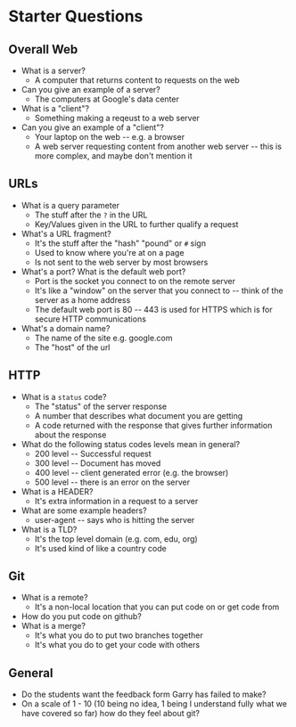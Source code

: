 # Starter Questions

## Overall Web

* What is a server?
  * A computer that returns content to requests on the web
* Can you give an example of a server?
  * The computers at Google's data center
* What is a "client"?
  * Something making a reqeust to a web server
* Can you give an example of a "client"?
  * Your laptop on the web -- e.g. a browser
  * A web server requesting content from another web server -- this is more complex, and maybe don't mention it

## URLs

* What is a query parameter
  * The stuff after the `?` in the URL
  * Key/Values given in the URL to further qualify a request
* What's a URL fragment?
  * It's the stuff after the "hash" "pound" or `#` sign
  * Used to know where you're at on a page
  * Is not sent to the web server by most browsers
* What's a port? What is the default web port?
  * Port is the socket you connect to on the remote server
  * It's like a "window" on the server that you connect to -- think of the server as a home address
  * The default web port is 80 -- 443 is used for HTTPS which is for secure HTTP communications
* What's a domain name?
  * The name of the site e.g. google.com
  * The "host" of the url

## HTTP

* What is a `status` code?
  * The "status" of the server response
  * A number that describes what document you are getting
  * A code returned with the response that gives further information about the response
* What do the following status codes levels mean in general?
  * 200 level -- Successful request
  * 300 level -- Document has moved
  * 400 level -- client generated error (e.g. the browser)
  * 500 level -- there is an error on the server
* What is a HEADER?
  * It's extra information in a request to a server
* What are some example headers?
  * user-agent -- says who is hitting the server
* What is a TLD?
  * It's the top level domain (e.g. com, edu, org)
  * It's used kind of like a country code


## Git

* What is a remote?
  * It's a non-local location that you can put code on or get code from
* How do you put code on github?
* What is a merge?
  * It's what you do to put two branches together
  * It's what you do to get your code with others

## General

* Do the students want the feedback form Garry has failed to make?
* On a scale of 1 - 10 (10 being no idea, 1 being I understand fully what we have covered so far) how do they feel about git?
